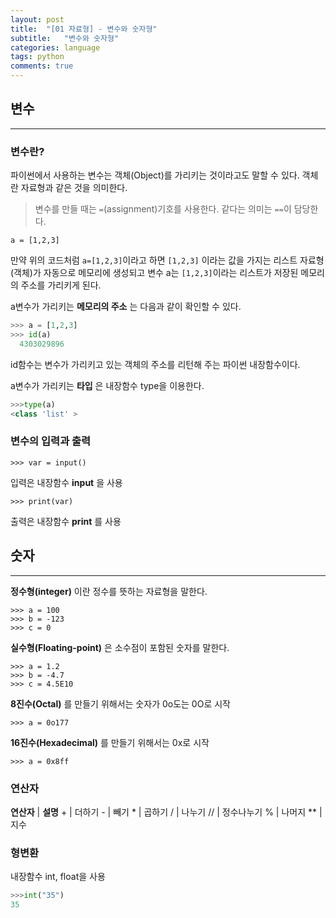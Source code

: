 ```yaml
---
layout: post
title:  "[01 자료형] - 변수와 숫자형"
subtitle:   "변수와 숫자형"
categories: language
tags: python
comments: true
---
```

## 변수
---
### 변수란?
 파이썬에서 사용하는 변수는 객체(Object)를 가리키는 것이라고도 말할 수 있다.
 객체란 자료형과 같은 것을 의미한다.

>변수를 만들 때는 `=`(assignment)기호를 사용한다. 같다는 의미는 `==`이 담당한다.

 ```
 a = [1,2,3]
 ```


만약 위의 코드처럼 `a=[1,2,3]`이라고 하면 `[1,2,3]` 이라는 값을 가지는 리스트 자료형(객체)가 자동으로 메모리에 생성되고 변수 a는 `[1,2,3]`이라는 리스트가 저장된 메모리의 주소를 가리키게 된다.

a변수가 가리키는 **메모리의 주소** 는 다음과 같이 확인할 수 있다.

```python
>>> a = [1,2,3]
>>> id(a)
  4303029896
```

id함수는 변수가 가리키고 있는 객체의 주소를 리턴해 주는 파이썬 내장함수이다.

a변수가 가리키는 **타입** 은 내장함수 type을 이용한다.

```python
>>>type(a)
<class 'list' >
```

### 변수의 입력과 출력

```
>>> var = input()
```

입력은 내장함수 **input** 을 사용

```
>>> print(var)
```

출력은 내장함수 **print** 를 사용


## 숫자
---

**정수형(integer)** 이란 정수를 뜻하는 자료형을 말한다.

```
>>> a = 100
>>> b = -123
>>> c = 0
```

**실수형(Floating-point)** 은 소수점이 포함된 숫자를 말한다.

```
>>> a = 1.2
>>> b = -4.7
>>> c = 4.5E10
```

**8진수(Octal)** 를 만들기 위해서는 숫자가 0o도는 0O로 시작

```
>>> a = 0o177
```

**16진수(Hexadecimal)** 를 만들기 위해서는 0x로 시작

```
>>> a = 0x8ff
```

### 연산자

**연산자** | **설명**
\+ | 더하기
\- | 빼기
\* | 곱하기
/ | 나누기
// | 정수나누기
% | 나머지
** | 지수

### 형변환
내장함수 int, float을 사용

```python
>>>int("35")
35
```
